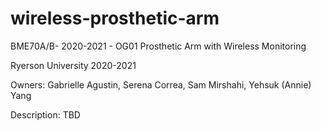 # wireless-prosthetic-arm
BME70A/B- 2020-2021 - OG01 Prosthetic Arm with Wireless Monitoring

Ryerson University 2020-2021

Owners: Gabrielle Agustin, Serena Correa, Sam Mirshahi, Yehsuk (Annie) Yang

Description: TBD
